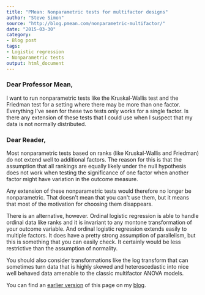 ```yaml
---
title: "PMean: Nonparametric tests for multifactor designs"
author: "Steve Simon"
source: "http://blog.pmean.com/nonparametric-multifactor/"
date: "2015-03-30"
category: 
- Blog post
tags:
- Logistic regression
- Nonparametric tests
output: html_document
---
```


### Dear Professor Mean,

I want to run nonparametric tests like the Kruskal-Wallis test and the Friedman test for a setting where there may be more than one factor. Everything I've seen for these two tests only works for a single factor. Is there any extension of these tests that I could use when I suspect that my data is not normally distributed.

<!---More--->

### Dear Reader,

Most nonparametric tests based on ranks (like Kruskal-Wallis and Friedman) do not extend well to additional factors. The reason for this is that the assumption that all rankings are equally likely under the null hypothesis does not work when testing the significance of one factor when another factor might have variation in the outcome measure.

Any extension of these nonparametric tests would therefore no longer be nonparametric. That doesn't mean that you can't use them, but it means that most of the motivation for choosing them disappears.

There is an alternative, however. Ordinal logistic regression is able to handle ordinal data like ranks and it is invariant to any montone transformation of your outcome variable. And ordinal logistic regression extends easily to multiple factors. It does have a pretty strong assumption of parallelism, but this is something that you can easily check. It certainly would be less restrictive than the assumption of normality.

You should also consider transformations like the log transform that can sometimes turn data that is highly skewed and heteroscedastic into nice well behaved data amenable to the classic multifactor ANOVA models.

You can find an [earlier version][sim1] of this page on my [blog][sim2].

[sim1]: http://blog.pmean.com/nonparametric-multifactor/
[sim2]: http://blog.pmean.com


